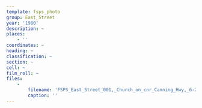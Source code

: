 ```yaml
---
template: fsps_photo
group: East_Street
year: '1980'
description: ~
places:
    - ''
coordinates: ~
heading: ~
classification: ~
section: ~
cell: ~
film_roll: ~
files:
    -
        filename: 'FSPS_East_Street_001,_Church_on_cnr_Canning_Hwy,_6-2-B,_1980.png'
        caption: ''
---
```

